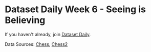 # Dataset Daily Week 6 - Seeing is Believing 

If you haven't already, join [Dataset Daily](https://www.datasetdaily.com).

Data Sources: [Chess](https://www.kaggle.com/niteshfre/chessman-image-dataset), [Chess2](https://public.roboflow.ai/object-detection/chess-full)